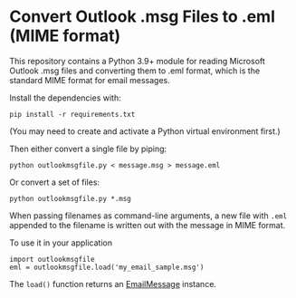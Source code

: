 Convert Outlook .msg Files to .eml (MIME format)
================================================

This repository contains a Python 3.9+ module for
reading Microsoft Outlook .msg files and converting
them to .eml format, which is the standard MIME
format for email messages.

Install the dependencies with:

    pip install -r requirements.txt

(You may need to create and activate a Python virtual environment first.)

Then either convert a single file by piping:

	python outlookmsgfile.py < message.msg > message.eml

Or convert a set of files:

	python outlookmsgfile.py *.msg

When passing filenames as command-line arguments, a new file with `.eml`
appended to the filename is written out with the message in MIME format.

To use it in your application

    import outlookmsgfile
    eml = outlookmsgfile.load('my_email_sample.msg')
    
The ``load()`` function returns an [EmailMessage](https://docs.python.org/3/library/email.message.html#email.message.EmailMessage) instance.